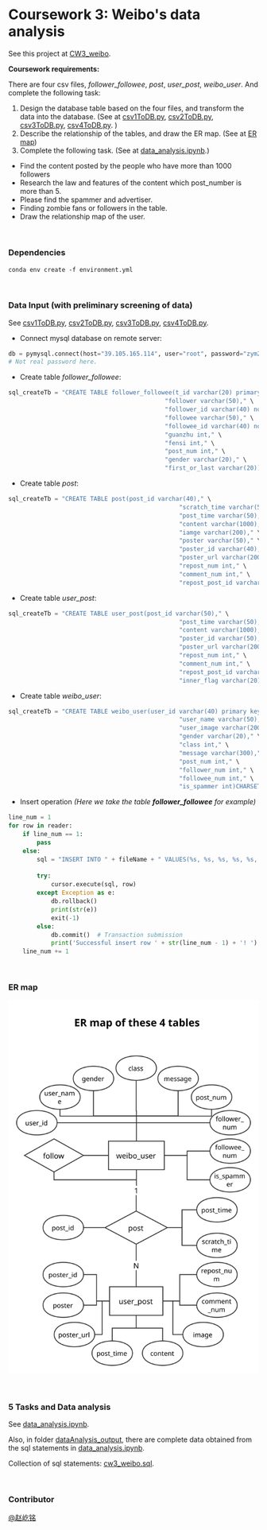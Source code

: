 # Coursework 3: Weibo's data analysis

See this project at [CW3_weibo](https://github.com/I-mm/CW3_weibo). 

**Coursework requirements:** 

There are four csv files, *follower_followee*, *post*, *user_post*, *weibo_user*. And complete the following task: 

1.  Design the database table based on the four files, and transform the data into the database. (See at [csv1ToDB.py](https://github.com/I-mm/CW3_weibo/blob/master/csv1ToDB.py), [csv2ToDB.py](https://github.com/I-mm/CW3_weibo/blob/master/csv2ToDB.py), [csv3ToDB.py](https://github.com/I-mm/CW3_weibo/blob/master/csv3ToDB.py), [csv4ToDB.py](https://github.com/I-mm/CW3_weibo/blob/master/csv4ToDB.py). )
2.  Describe the relationship of the tables, and draw the ER map. (See at [ER map](https://github.com/I-mm/CW3_weibo#er-map))
3.  Complete the following task. (See at [data_analysis.ipynb](https://github.com/I-mm/CW3_weibo/blob/master/data_analysis.ipynb).)
   - Find the content posted by the people who have more than 1000 followers
   - Research the law and features of the content which post_number is more than 5.
   - Please find the spammer and advertiser.
   - Finding zombie fans or followers in the table. 
   - Draw the relationship map of the user.

<br>

### Dependencies 

```
conda env create -f environment.yml
```

<br>

### Data Input (with preliminary screening of data)

See  [csv1ToDB.py](https://github.com/I-mm/CW3_weibo/blob/master/csv1ToDB.py), [csv2ToDB.py](https://github.com/I-mm/CW3_weibo/blob/master/csv2ToDB.py), [csv3ToDB.py](https://github.com/I-mm/CW3_weibo/blob/master/csv3ToDB.py), [csv4ToDB.py](https://github.com/I-mm/CW3_weibo/blob/master/csv4ToDB.py). 

- Connect mysql database on remote server:

```python
db = pymysql.connect(host="39.105.165.114", user="root", password="zym2112!", use_unicode=True, charset="utf8")
# Not real password here.
```
- Create table *follower_followee*:

```python
sql_createTb = "CREATE TABLE follower_followee(t_id varchar(20) primary key," \
                                            "follower varchar(50)," \
                                            "follower_id varchar(40) not null," \
                                            "followee varchar(50)," \
                                            "followee_id varchar(40) not null," \
                                            "guanzhu int," \
                                            "fensi int," \
                                            "post_num int," \
                                            "gender varchar(20)," \
                                            "first_or_last varchar(20))CHARSET=utf8 COLLATE=utf8_bin;"
```

- Create table *post*:

```python
sql_createTb = "CREATE TABLE post(post_id varchar(40)," \
                                                "scratch_time varchar(50)," \
                                                "post_time varchar(50)," \
                                                "content varchar(1000)," \
                                                "iamge varchar(200)," \
                                                "poster varchar(50)," \
                                                "poster_id varchar(40)," \
                                                "poster_url varchar(200)," \
                                                "repost_num int," \
                                                "comment_num int," \
                                                "repost_post_id varchar(40))CHARSET=utf8 COLLATE=utf8_bin;"
```
- Create table *user_post*:

```python
sql_createTb = "CREATE TABLE user_post(post_id varchar(50)," \
                                                "post_time varchar(50)," \
                                                "content varchar(1000)," \
                                                "poster_id varchar(50)," \
                                                "poster_url varchar(200)," \
                                                "repost_num int," \
                                                "comment_num int," \
                                                "repost_post_id varchar(50)," \
                                                "inner_flag varchar(20))CHARSET=utf8 COLLATE=utf8_bin;"
```
- Create table *weibo_user*:

```python
sql_createTb = "CREATE TABLE weibo_user(user_id varchar(40) primary key," \
                                                "user_name varchar(50)," \
                                                "user_image varchar(200)," \
                                                "gender varchar(20)," \
                                                "class int," \
                                                "message varchar(300)," \
                                                "post_num int," \
                                                "follower_num int," \
                                                "followee_num int," \
                                                "is_spammer int)CHARSET=utf8 COLLATE=utf8_bin;"
```
- Insert operation *(Here we take the table **follower_followee** for example)*

```python
line_num = 1
for row in reader:
    if line_num == 1:
        pass
    else:
        sql = "INSERT INTO " + fileName + " VALUES(%s, %s, %s, %s, %s, %s, %s, %s, %s, %s, %s)"

        try:
            cursor.execute(sql, row)
        except Exception as e:
            db.rollback()
            print(str(e))
            exit(-1)
        else:
            db.commit()  # Transaction submission
            print('Successful insert row ' + str(line_num - 1) + '! ')
    line_num += 1
```

<br>

### ER map

![ER_map.svg](https://github.com/I-mm/CW3_weibo/blob/master/dataAnalysis_output/ER_map.svg)

<br>

### 5 Tasks and Data analysis

See [data_analysis.ipynb](https://github.com/I-mm/CW3_weibo/blob/master/data_analysis.ipynb).

Also, in folder [dataAnalysis_output](https://github.com/I-mm/CW3_weibo/tree/master/dataAnalysis_output), there are complete data obtained from the sql statements in [data_analysis.ipynb](https://github.com/I-mm/CW3_weibo/blob/master/data_analysis.ipynb). 

Collection of sql statements: [cw3_weibo.sql](https://github.com/I-mm/CW3_weibo/blob/master/cw3_weibo.sql). 

<br>

### Contributor

[@赵屹铭](https://github.com/I-mm)

